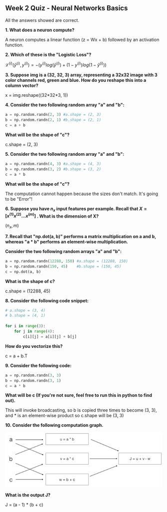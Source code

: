 ## Week 2 Quiz - Neural Networks Basics

All the answers showed are correct.

**1. What does a neuron compute?**

A neuron computes a linear function (z = Wx + b) followed by an activation function.

**2. Which of these is the "Logistic Loss"?**

$\mathcal{L}^{(i)} (\hat{y}^{(i)}, y^{(i)})= -(y^{(i)}log(\hat{y}^{(i)})+(1-y^{(i)})log(1-\hat{y}^{(i)}))$

**3. Suppose img is a (32, 32, 3) array, representing a 32x32 image with 3 color channels red, green and blue. How do you reshape this into a column vector?**

x = img.reshape((32\*32\*3, 1))

**4. Consider the two following random array "a" and "b":**

```python
a = np.random.randn(2, 3) #a.shape = (2, 3)
b = np.random.randn(2, 1) #b.shape = (2, 1)
c = a + b
```

**What will be the shape of "c"?**

c.shape = (2, 3)

**5. Consider the two following random array  "a" and "b":**

```python
a = np.random.randn(4, 3) #a.shape = (4, 3)
b = np.random.randn(3, 2) #b.shape = (3, 2)
c = a * b
```

**What will be the shape of "c"?**

The computation cannot happen because the sizes don't match. It's going to be "Error"!

**6. Suppose you have $n_x$ input features per example. Recall that  $X = [x^{(1)}x^{(2)}...x^{(m)}]$ . What is the dimension of X?**

$(n_x, m)$

**7. Recall that "np.dot(a, b)" performs a matrix multiplication on a and b, whereas "a * b" performs an element-wise multiplication.**

**Consider the two following random arrays "a" and "b":**

```python
a = np.random.randn(12288, 150) #a.shape = (12288, 150)
b = np.random.randn(150, 45)    #b.shape = (150, 45)
c = np.dot(a, b)
```

**What is the shape of c?**

c.shape = (12288, 45)

**8. Consider the following code snippet:**

```python
# a.shape = (3, 4)
# b.shape = (4, 1)

for i in range(3):
	for j in range(4):
		c[i][j] = a[i][j] + b[j]
```

**How do you vectorize this?**

c = a + b.T

**9. Consider the following code:**

```python
a = np.random.randn(3, 3)
b = np.random.randn(3, 1)
c = a * b
```

**What will be c (If you're not sure, feel free to run this in python to find out).**

This will invoke broadcasting, so b is copied three times to become (3, 3), and * is an element-wise product so c.shape will be (3, 3)

**10. Consider the following computation graph.**

![](images/q2_1.png)

**What is the output J?**

J = (a - 1) * (b + c)